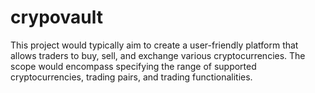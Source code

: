 # crypovault
This project would typically aim to create a user-friendly platform that allows traders to buy, sell, and exchange various cryptocurrencies. The scope would encompass specifying the range of supported cryptocurrencies, trading pairs, and trading functionalities.
